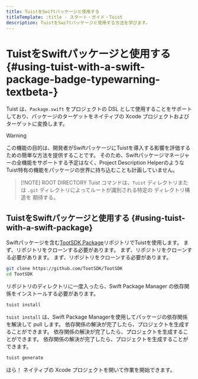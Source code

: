 ```yaml
---
title: TuistをSwiftパッケージと使用する
titleTemplate: :title · スタート・ガイド・Tuist
description: TuistをSwiftパッケージと使用する方法を学びます。
---
```


# TuistをSwiftパッケージと使用する <Badge type="warning" text="beta" /> {#using-tuist-with-a-swift-package-badge-typewarning-textbeta-}

Tuist は、`Package.swift` をプロジェクトの DSL として使用することをサポートしており、パッケージのターゲットをネイティブの Xcode プロジェクトおよびターゲットに変換します。

> [!WARNING]
> この機能の目的は、開発者がSwiftパッケージにTuistを導入する影響を評価するための簡単な方法を提供することです。 そのため、Swiftパッケージマネージャーの全機能をサポートする予定はなく、<LocalizedLink href="/guides/develop/projects/code-sharing">Project Description Helper</LocalizedLink>のようなTuist特有の機能をパッケージの世界に持ち込むことも計画していません。

> [!NOTE] ROOT DIRECTORY
> Tuist コマンドは、`Tuist` ディレクトリまたは `.git` ディレクトリによってルートが識別される特定の <LocalizedLink href="/guides/develop/projects/directory-structure#standard-tuist-projects">ディレクトリ構造を</LocalizedLink> 期待する。

## TuistをSwiftパッケージと使用する {#using-tuist-with-a-swift-package}

Swiftパッケージを含む[TootSDK Package](https://github.com/TootSDK/TootSDK)リポジトリでTuistを使用します。 まず、リポジトリをクローンする必要があります。 まず、リポジトリをクローンする必要があります。 まず、リポジトリをクローンする必要があります。

```bash
git clone https://github.com/TootSDK/TootSDK
cd TootSDK
```

リポジトリのディレクトリに一度入ったら、Swift Package Manager の依存関係をインストールする必要があります。

```bash
tuist install
```

`tuist install` は、Swift Package Managerを使用してパッケージの依存関係を解決して pull します。
依存関係の解決が完了したら、プロジェクトを生成することができます。
依存関係の解決が完了したら、プロジェクトを生成することができます。
依存関係の解決が完了したら、プロジェクトを生成することができます。

```bash
tuist generate
```

ほら！ ネイティブの Xcode プロジェクトを開いて作業を開始できます。
